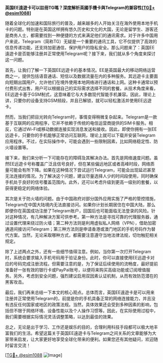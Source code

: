 **英国EE遠遊卡可以註冊TG嗎？深度解析英國手機卡與Telegram的兼容性[[TG💪+ @esim1088](https://t.me/s/esim1088)]**

随着全球化的加速和国际旅行的普及，越来越多的人开始关注在海外使用本地手机卡的问题。特别是在英国这样拥有悠久历史和文化的大国，无论是留学生、游客还是商务人士，都需要找到一种便捷的方式来满足他们的通讯需求。对于许多中国用户来说，Telegram（简称TG）无疑是一个重要的通讯工具，它不仅提供了高效的信息传递功能，还支持加密通信，保护用户的隐私安全。那么问题来了：英国EE遠遊卡是否能够注册并正常使用Telegram呢？接下来，我们就从多个角度来探讨这一问题。

首先，让我们了解一下英国EE远遊卡的基本情况。EE是英国最大的移动网络运营商之一，提供包括语音通话、短信以及数据流量在内的多种服务。其远遊卡主要面向短期出国用户，允许他们在境外使用本地网络进行通话和上网。这种卡通常以预付费形式出售，用户可以根据自己的实际需求选择不同的套餐。从技术角度来看，EE远遊卡基于GSM制式，这意味着它与大多数现代智能手机兼容。因此，理论上讲，只要你的设备支持GSM频段，并且已解锁，就可以轻松激活并使用EE远遊卡。

然而，当我们把目光转向Telegram时，事情变得稍微复杂起来。Telegram是一款基于互联网的应用程序，它并不依赖于传统的电信运营商提供的SIM卡服务。相反，它通过Wi-Fi或移动数据连接实现消息发送和接收。因此，即使你拥有一张EE远遊卡，只要你的手机能够正常访问互联网，理论上就可以下载并安装Telegram应用程序。不过，在实际操作中，可能会遇到一些限制因素，比如网络稳定性、防火墙设置等。

接下来，我们来分析一下可能存在的障碍及其解决办法。首先是网络速度问题。虽然EE远遊卡号称覆盖广泛且信号良好，但在某些偏远地区或者高峰时段，网络质量可能会有所下降。如果在这种情况下尝试运行Telegram，可能会出现延迟甚至无法连接的情况。为了解决这个问题，建议尽量选择人少的时间段使用，同时确保手机处于良好的信号覆盖范围内。此外，还可以考虑升级到更高一级别的套餐，以获得更稳定的网络体验。

其次是关于防火墙的问题。由于中国政府对部分国外应用实施了严格的管控措施，Telegram在中国大陆境内无法直接访问。如果你计划长期居住在中国大陆，那么即便你在英国成功注册了Telegram账户，回国后也可能面临无法登录的风险。针对这种情况，有几种解决方案可供参考。第一种方法是寻找可靠的代理服务器，通过设置代理来绕过防火墙；第二种方法则是利用虚拟私人网络（VPN），借助加密通道间接访问Telegram；第三种方法则是申请香港或澳门地区的手机号码作为替代方案。当然，无论采取哪种方式，都需要注意遵守当地法律法规，切勿触犯相关规定。

除了上述两点之外，还有一些细节值得注意。例如，当你第一次打开Telegram时，系统会要求输入手机号码用于验证身份。此时，你可以直接使用EE远遊卡对应的号码完成注册流程。但需要注意的是，为了保证后续使用的流畅度，最好提前准备好一张有效的银行卡或PayPal账号，以便将来购买高级功能或订阅增值服务。另外，考虑到安全问题，强烈建议启用双因素认证机制，从而有效防范潜在的黑客攻击。

最后，我们再来总结一下本文的核心观点。总体而言，英国EE遠遊卡是可以用来注册并正常使用Telegram的，前提是你的手机具备正常的网络连接能力，并且没有违反任何国家或地区的政策法规。当然，具体效果还会受到多种因素的影响，包括但不限于网络环境、设备性能以及个人操作习惯等。因此，在实际使用过程中，我们需要根据实际情况灵活调整策略，以达到最佳的效果。

总之，无论是出于学习、工作还是娱乐的目的，合理利用科技手段都可以极大地丰富我们的生活。希望这篇关于英国EE遠遊卡与Telegram之间关系的文章能够为大家带来启发，让大家更好地享受全球化带来的便利。如果您还有其他疑问，欢迎随时留言交流！

[[TG💪+ @esim1088](https://t.me/s/esim1088) ![Image](https://i.postimg.cc/4NQfJmqS/Snipaste-2025-05-13-00-14-12.png)]